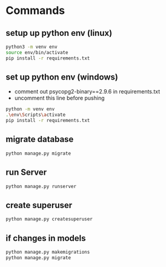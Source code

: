 # Commands

## setup up python env (linux)

```bash
python3 -m venv env
source env/bin/activate
pip install -r requirements.txt
```

## set up python env (windows)

- comment out psycopg2-binary==2.9.6 in requirements.txt
- uncomment this line before pushing

```bash
python -m venv env
.\env\Scripts\activate
pip install -r requirements.txt
```

## migrate database

```bash
python manage.py migrate
```

## run Server

```bash
python manage.py runserver
```

## create superuser

```bash
python manage.py createsuperuser
```

## if changes in models

```bash
python manage.py makemigrations
python manage.py migrate
```
